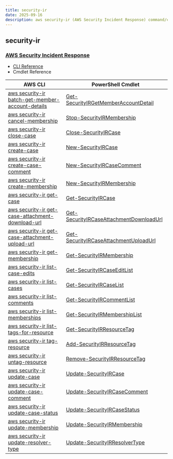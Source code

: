 ```yaml
---
title: security-ir
date: 2025-09-16
description: aws security-ir (AWS Security Incident Response) command/cmdlet list.
---
```


## security-ir

### [AWS Security Incident Response](https://aws.amazon.com/solutions/cloud-foundations/capabilities/security-incident-response/)

* [CLI Reference](https://awscli.amazonaws.com/v2/documentation/api/latest/reference/security-ir/index.html)
* Cmdlet Reference

|AWS CLI|PowerShell Cmdlet|
|----|----|
|[aws security-ir batch-get-member-account-details](https://awscli.amazonaws.com/v2/documentation/api/latest/reference/security-ir/batch-get-member-account-details.html)|[Get-SecurityIRGetMemberAccountDetail](https://docs.aws.amazon.com/powershell/latest/reference/items/Get-SecurityIRGetMemberAccountDetail.html)|
|[aws security-ir cancel-membership](https://awscli.amazonaws.com/v2/documentation/api/latest/reference/security-ir/cancel-membership.html)|[Stop-SecurityIRMembership](https://docs.aws.amazon.com/powershell/latest/reference/items/Stop-SecurityIRMembership.html)|
|[aws security-ir close-case](https://awscli.amazonaws.com/v2/documentation/api/latest/reference/security-ir/close-case.html)|[Close-SecurityIRCase](https://docs.aws.amazon.com/powershell/latest/reference/items/Close-SecurityIRCase.html)|
|[aws security-ir create-case](https://awscli.amazonaws.com/v2/documentation/api/latest/reference/security-ir/create-case.html)|[New-SecurityIRCase](https://docs.aws.amazon.com/powershell/latest/reference/items/New-SecurityIRCase.html)|
|[aws security-ir create-case-comment](https://awscli.amazonaws.com/v2/documentation/api/latest/reference/security-ir/create-case-comment.html)|[New-SecurityIRCaseComment](https://docs.aws.amazon.com/powershell/latest/reference/items/New-SecurityIRCaseComment.html)|
|[aws security-ir create-membership](https://awscli.amazonaws.com/v2/documentation/api/latest/reference/security-ir/create-membership.html)|[New-SecurityIRMembership](https://docs.aws.amazon.com/powershell/latest/reference/items/New-SecurityIRMembership.html)|
|[aws security-ir get-case](https://awscli.amazonaws.com/v2/documentation/api/latest/reference/security-ir/get-case.html)|[Get-SecurityIRCase](https://docs.aws.amazon.com/powershell/latest/reference/items/Get-SecurityIRCase.html)|
|[aws security-ir get-case-attachment-download-url](https://awscli.amazonaws.com/v2/documentation/api/latest/reference/security-ir/get-case-attachment-download-url.html)|[Get-SecurityIRCaseAttachmentDownloadUrl](https://docs.aws.amazon.com/powershell/latest/reference/items/Get-SecurityIRCaseAttachmentDownloadUrl.html)|
|[aws security-ir get-case-attachment-upload-url](https://awscli.amazonaws.com/v2/documentation/api/latest/reference/security-ir/get-case-attachment-upload-url.html)|[Get-SecurityIRCaseAttachmentUploadUrl](https://docs.aws.amazon.com/powershell/latest/reference/items/Get-SecurityIRCaseAttachmentUploadUrl.html)|
|[aws security-ir get-membership](https://awscli.amazonaws.com/v2/documentation/api/latest/reference/security-ir/get-membership.html)|[Get-SecurityIRMembership](https://docs.aws.amazon.com/powershell/latest/reference/items/Get-SecurityIRMembership.html)|
|[aws security-ir list-case-edits](https://awscli.amazonaws.com/v2/documentation/api/latest/reference/security-ir/list-case-edits.html)|[Get-SecurityIRCaseEditList](https://docs.aws.amazon.com/powershell/latest/reference/items/Get-SecurityIRCaseEditList.html)|
|[aws security-ir list-cases](https://awscli.amazonaws.com/v2/documentation/api/latest/reference/security-ir/list-cases.html)|[Get-SecurityIRCaseList](https://docs.aws.amazon.com/powershell/latest/reference/items/Get-SecurityIRCaseList.html)|
|[aws security-ir list-comments](https://awscli.amazonaws.com/v2/documentation/api/latest/reference/security-ir/list-comments.html)|[Get-SecurityIRCommentList](https://docs.aws.amazon.com/powershell/latest/reference/items/Get-SecurityIRCommentList.html)|
|[aws security-ir list-memberships](https://awscli.amazonaws.com/v2/documentation/api/latest/reference/security-ir/list-memberships.html)|[Get-SecurityIRMembershipList](https://docs.aws.amazon.com/powershell/latest/reference/items/Get-SecurityIRMembershipList.html)|
|[aws security-ir list-tags-for-resource](https://awscli.amazonaws.com/v2/documentation/api/latest/reference/security-ir/list-tags-for-resource.html)|[Get-SecurityIRResourceTag](https://docs.aws.amazon.com/powershell/latest/reference/items/Get-SecurityIRResourceTag.html)|
|[aws security-ir tag-resource](https://awscli.amazonaws.com/v2/documentation/api/latest/reference/security-ir/tag-resource.html)|[Add-SecurityIRResourceTag](https://docs.aws.amazon.com/powershell/latest/reference/items/Add-SecurityIRResourceTag.html)|
|[aws security-ir untag-resource](https://awscli.amazonaws.com/v2/documentation/api/latest/reference/security-ir/untag-resource.html)|[Remove-SecurityIRResourceTag](https://docs.aws.amazon.com/powershell/latest/reference/items/Remove-SecurityIRResourceTag.html)|
|[aws security-ir update-case](https://awscli.amazonaws.com/v2/documentation/api/latest/reference/security-ir/update-case.html)|[Update-SecurityIRCase](https://docs.aws.amazon.com/powershell/latest/reference/items/Update-SecurityIRCase.html)|
|[aws security-ir update-case-comment](https://awscli.amazonaws.com/v2/documentation/api/latest/reference/security-ir/update-case-comment.html)|[Update-SecurityIRCaseComment](https://docs.aws.amazon.com/powershell/latest/reference/items/Update-SecurityIRCaseComment.html)|
|[aws security-ir update-case-status](https://awscli.amazonaws.com/v2/documentation/api/latest/reference/security-ir/update-case-status.html)|[Update-SecurityIRCaseStatus](https://docs.aws.amazon.com/powershell/latest/reference/items/Update-SecurityIRCaseStatus.html)|
|[aws security-ir update-membership](https://awscli.amazonaws.com/v2/documentation/api/latest/reference/security-ir/update-membership.html)|[Update-SecurityIRMembership](https://docs.aws.amazon.com/powershell/latest/reference/items/Update-SecurityIRMembership.html)|
|[aws security-ir update-resolver-type](https://awscli.amazonaws.com/v2/documentation/api/latest/reference/security-ir/update-resolver-type.html)|[Update-SecurityIRResolverType](https://docs.aws.amazon.com/powershell/latest/reference/items/Update-SecurityIRResolverType.html)|

